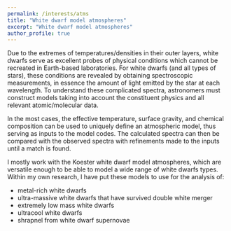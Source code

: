 ```yaml
---
permalink: /interests/atms
title: "White dwarf model atmospheres"
excerpt: "White dwarf model atmospheres"
author_profile: true
---
```


Due to the extremes of temperatures/densities in their outer layers, white
dwarfs serve as excellent probes of physical conditions which cannot be
recreated in Earth-based laboratories. For white dwarfs (and all types of
stars), these conditions are revealed by obtaining spectroscopic measurements,
in essence the amount of light emitted by the star at each wavelength. To
understand these complicated spectra, astronomers must construct models taking
into account the constituent physics and all relevant atomic/molecular data.

In the most cases, the effective temperature, surface gravity, and chemical
composition can be used to uniquely define an atmospheric model, thus serving as
inputs to the model codes. The calculated spectra can then be compared with the
observed spectra with refinements made to the inputs until a match is found.

I mostly work with the Koester white dwarf model atmospheres, which are
versatile enough to be able to model a wide range of white dwarfs types. Within
my own research, I have put these models to use for the analysis of:
* metal-rich white dwarfs
* ultra-massive white dwarfs that have survived double white merger
* extremely low mass white dwarfs
* ultracool white dwarfs
* shrapnel from white dwarf supernovae
